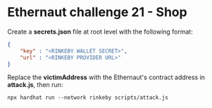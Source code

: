 # Ethernaut challenge 21 - Shop

Create a **secrets.json** file at root level with the following format:

```json
{
    "key" : "<RINKEBY WALLET SECRET>",
    "url" : "<RINKEBY PROVIDER URL>"
}
```

Replace the **victimAddress** with the Ethernaut's contract address in **attack.js**, then run:

```shell
npx hardhat run --network rinkeby scripts/attack.js
```
